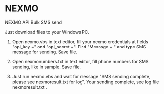 # NEXMO
NEXMO API Bulk SMS send 

Just download files to your Windows PC.

1. Open nexmo.vbs in text editor, fill your nexmo credentials at fields "api_key =" and "api_secret =". Find "Message = " and type SMS message for sending. Save file.

2. Open nexmonumbers.txt in text editor, fill phone numbers for SMS sending, like in sample. Save file.

3. Just run nexmo.vbs and wait for message "SMS sending complete, please see nexmoresult.txt for log". Your sending complete, see log file nexmoresult.txt .

